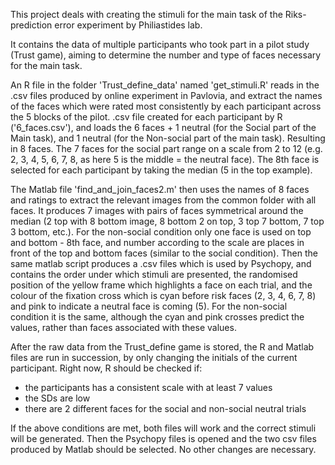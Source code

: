 This project deals with creating the stimuli for the main task of the Riks-prediction error experiment by Philiastides lab. 

It contains the data of multiple participants who took part in a pilot study (Trust game), aiming to determine the number 
and type of faces necessary for the main task. 

An R file in the folder 'Trust_define_data' named 'get_stimuli.R' reads in the .csv files produced by online experiment 
in Pavlovia, and extract the names of the faces which were rated most consistently by each participant across the 5 blocks of the pilot. 
.csv file created for each participant by R ('6_faces.csv'), and loads the 
6 faces + 1 neutral (for the Social part of the Main task), and 1 neutral (for the Non-social part of the main task). Resulting in 8 faces. 
The 7 faces for the social part range on a scale from 2 to 12 (e.g. 2, 3, 4, 5, 6, 7, 8, as here 5 is the middle = the neutral face).
The 8th face is selected for each participant by taking the median (5 in the top example). 

The Matlab file 'find_and_join_faces2.m' then uses the names of 8 faces and ratings to extract the relevant images from the common 
folder with all faces. It produces 7 images with pairs of faces symmetrical around the median (2 top with 8 bottom image, 8 bottom 2
on top, 3 top 7 bottom, 7 top 3 bottom, etc.). For the non-social condition only one face is used on top and bottom - 8th face, and 
number according to the scale are places in front of the top and bottom faces (similar to the social condition).
Then the same matlab script produces a .csv files which is used by Psychopy, and contains the order under which stimuli are presented,
the randomised position of the yellow frame which highlights a face on each trial, and the colour of the fixation cross which is 
cyan before risk faces (2, 3, 4, 6, 7, 8) and pink to indicate a neutral face is coming (5). For the non-social condition it is 
the same, although the cyan and pink crosses predict the values, rather than faces associated with these values. 

After the raw data from the Trust_define game is stored, the R and Matlab files are run in succession, by only changing the initials of 
the current participant. Right now, R should be checked if:
- the participants has a consistent scale with at least 7 values 
- the SDs are low 
- there are 2 different faces for the social and non-social neutral trials

If the above conditions are met, both files will work and the correct stimuli will be generated. Then the Psychopy files is opened and
the two csv files produced by Matlab should be selected. No other changes are necessary. 

